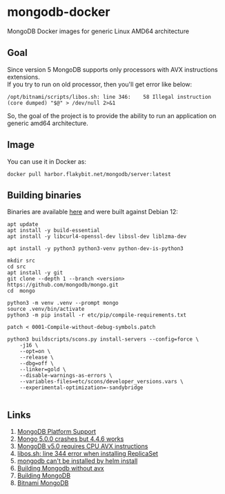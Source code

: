 # mongodb-docker

MongoDB Docker images for generic Linux AMD64 architecture

## Goal

Since version 5 MongoDB supports only processors with AVX instructions extensions.  
If you try to run on old processor, then you'll get error like below:
```
/opt/bitnami/scripts/libos.sh: line 346:    58 Illegal instruction     (core dumped) "$@" > /dev/null 2>&1
```
So, the goal of the project is to provide the ability to run an application on generic amd64 architecture.

## Image

You can use it in Docker as:
```
docker pull harbor.flakybit.net/mongodb/server:latest
```

## Building binaries

Binaries are available [here](https://dist.flakybit.net/mongodb/) and were built against Debian 12:
```
apt update
apt install -y build-essential
apt install -y libcurl4-openssl-dev libssl-dev liblzma-dev

apt install -y python3 python3-venv python-dev-is-python3

mkdir src
cd src
apt install -y git
git clone --depth 1 --branch <version> https://github.com/mongodb/mongo.git
cd  mongo

python3 -m venv .venv --prompt mongo
source .venv/bin/activate
python3 -m pip install -r etc/pip/compile-requirements.txt

patch < 0001-Compile-without-debug-symbols.patch

python3 buildscripts/scons.py install-servers --config=force \
    -j16 \
    --opt=on \
    --release \
    --dbg=off \
    --linker=gold \
    --disable-warnings-as-errors \
    --variables-files=etc/scons/developer_versions.vars \
    --experimental-optimization=-sandybridge
    
```

## Links

1. [MongoDB Platform Support](https://www.mongodb.com/docs/manual/administration/production-notes/#platform-support)
2. [Mongo 5.0.0 crashes but 4.4.6 works](https://github.com/docker-library/mongo/issues/485)
3. [MongoDB v5.0 requires CPU AVX instructions](https://github.com/turnkeylinux/tracker/issues/1724)
4. [libos.sh: line 344 error when installing ReplicaSet](https://github.com/bitnami/charts/issues/12834)
5. [mongodb can't be installed by helm install](https://github.com/bitnami/charts/issues/10255)
6. [Building Mongodb without avx](https://github.com/GermanAizek/mongodb-without-avx/)
7. [Building MongoDB](https://github.com/mongodb/mongo/blob/master/docs/building.md)
8. [Bitnami MongoDB](https://github.com/bitnami/containers/tree/main/bitnami/mongodb/7.0/debian-11)
